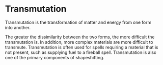 # Transmutation

Transmutation is the transformation of matter and energy from one form into another. 

The greater the dissimilarity between the two forms, the more difficult the transmutation is. In addition, more complex materials are more difficult to transmute. 
Transmutation is often used for spells requiring a material that is not present, such as supplying fuel to a fireball spell. Transmutation is also one of the primary components of shapeshifting. 
